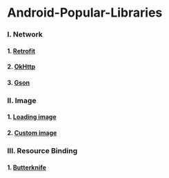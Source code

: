 # Android-Popular-Libraries

### I. Network
 #### 1. [Retrofit](http://square.github.io/retrofit/)
 #### 2. [OkHttp](http://square.github.io/okhttp/)
 #### 3. [Gson](https://github.com/google/gson)
 
 ### II. Image
 #### 1. [Loading image](http://square.github.io/picasso/)
 #### 2. [Custom image](https://github.com/vinc3m1/RoundedImageView)
 
 ### III. Resource Binding
 #### 1. [Butterknife](http://jakewharton.github.io/butterknife/)
 
